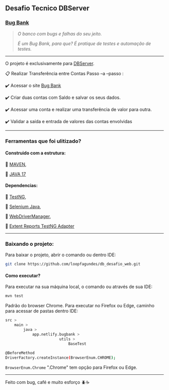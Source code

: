 
## Desafio Tecnico DBServer

### [Bug Bank](https://bugbank.netlify.app/)

>*O banco com bugs e falhas do seu jeito.*
>
>*É um Bug Bank, para que? É pratique de testes e automação de testes.*

---

O projeto é exclusivamente para [DBServer](https://db.tec.br/).

:clipboard: Realizar Transferência entre Contas
   Passo –a –passo :

:heavy_check_mark: Acessar o site [Bug Bank](https://bugbank.netlify.app/)

:heavy_check_mark: Criar duas contas com Saldo e salvar os seus dados.

:heavy_check_mark: Acessar uma conta e realizar uma transferência de valor para outra.

:heavy_check_mark: Validar a saída e entrada de valores das contas envolvidas

---

### Ferramentas que foi ulitizado?

#### Construido com a estrutura:

:pushpin: [MAVEN](https://maven.apache.org/download.cgi),

:pushpin: [JAVA 17](https://www.oracle.com/java/technologies/javase/jdk17-archive-downloads.html)

#### Dependencias:
:pushpin: [TestNG](https://mvnrepository.com/artifact/org.testng/testng/7.10.2),  

:pushpin: [Selenium Java](https://mvnrepository.com/artifact/org.seleniumhq.selenium/selenium-java/4.21.0),  

:pushpin: [WebDriverManager](https://mvnrepository.com/artifact/io.github.bonigarcia/webdrivermanager/5.8.0),

:pushpin: [Extent Reports TestNG Adapter](https://mvnrepository.com/artifact/com.aventstack/extentreports-testng-adapter/1.0.3)

---

### Baixando o projeto:

Para baixar o projeto, abrir o comando ou dentro IDE:
```bash
git clone https://github.com/loopfagundes/db_desafio_web.git
```

#### Como executar?
Para executar na sua máquina local, o comando ou através de sua IDE:
```bash
mvn test
```
Padrão do browser Chrome.
Para executar no Firefox ou Edge,  caminho para acessar de pastas dentro IDE:
```sh
src > 
	main > 
		java > 
			app.netlify.bugbank >
						utils > 
							BaseTest
					
@BeforeMethod  
DriverFactory.createInstance(BrowserEnum.CHROME);
```
`BrowserEnum.Chrome` ".Chrome" tem opção para Firefox ou Edge.

---
Feito com bug, café e muito esforço :beetle::coffee:

